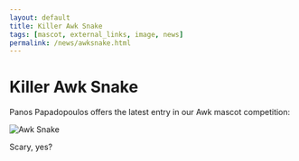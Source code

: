 ```yaml
---
layout: default
title: Killer Awk Snake
tags: [mascot, external_links, image, news]
permalink: /news/awksnake.html
---
```


Killer Awk Snake
================

Panos Papadopoulos offers the latest entry in our Awk mascot competition:

![Awk Snake][1]

Scary, yes?

[1]: http://lawker.googlecode.com/svn/fridge/share/img/awksnake.jpg
